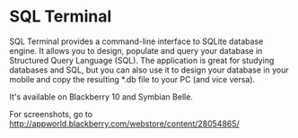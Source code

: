 SQL Terminal
============

SQL Terminal provides a command-line interface to SQLite database engine. It allows you to design, populate and query your database in Structured Query Language (SQL). The application is great for studying databases and SQL, but you can also use it to design your database in your mobile and copy the resulting *.db file to your PC (and vice versa).

It's available on Blackberry 10 and Symbian Belle.

For screenshots, go to http://appworld.blackberry.com/webstore/content/28054865/

